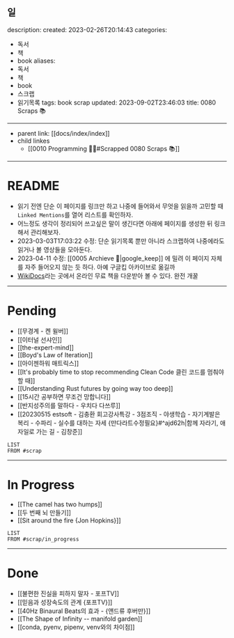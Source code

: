 일
---
description:
created: 2023-02-26T20:14:43
categories: 
 - 독서
 - 책
 - book
aliases: 
 - 독서
 - 책
 - book
 - 스크랩
 - 읽기목록
tags: book scrap
updated: 2023-09-02T23:46:03
title: 0080 Scraps 📚
---
- parent link: [[docs/index/index]]
- child linkes
	- [[0010 Programming 👩‍💻#Scrapped 0080 Scraps 📚]]


---

# README

- 읽기 전엔 단순 이 페이지를 링크만 하고 나중에 들어와서 무엇을 읽을까 고민할 때 `Linked Mentions`를 열어 리스트를 확인하자.
- 어느정도 생각이 정리되어 쓰고싶은 말이 생긴다면 아래에 페이지를 생성한 뒤 링크해서 관리해보자.
- 2023-03-03T17:03:22 수정: 단순 읽기목록 뿐만 아니라 스크랩하여 나중에라도 읽거나 볼 영상들을 모아둔다. 
- 2023-04-11 수정: [[0005 Archieve 💾|google_keep]] 에 밀려 이 페이지 자체를 자주 들어오지 않는 듯 하다. 아예 구글킵 아카이브로 옮길까
- [WikiDocs](https://wikidocs.net/)라는 곳에서 온라인 무료 책을 다운받아 볼 수 있다. 완전 개꿀

___

# Pending

- [[무경계 - 켄 윌버]]
- [[이터널 선샤인]]
- [[the-expert-mind]]
- [[Boyd's Law of Iteration]]
- [[아이젠하워 매트릭스]]
- [[It's probably time to stop recommending Clean Code 클린 코드를 멈춰야 할 때]]
- [[Understanding Rust futures by going way too deep]]
- [[15시간 공부하면 무조건 망합니다]]
- [[반지성주의를 말하다 - 우치다 다쓰루]]
- [[20230515 estsoft - 김충환 회고강사특강 - 3점조직 - 야생학습 - 자기계발은 복리 - 수파리 - 실수를 대하는 자세 {만다라트수정필요}#^ajd62h|함께 자라기, 애자일로 가는 길 - 김창준]]

```dataview
LIST
FROM #scrap
```

___

# In Progress

- [[The camel has two humps]]
- [[두 번째 뇌 만들기]]
- [[Sit around the fire {Jon Hopkins}]]

```dataview
LIST
FROM #scrap/in_progress
```

___

# Done

- [[불편한 진실을 피하지 말자 - 포프TV]]
- [[믿음과 성장속도의 관계 {포프TV}]]
- [[40Hz Binaural Beats의 효과 - {앤드류 후버만}]]
- [[The Shape of Infinity -- manifold garden]]
- [[conda, pyenv, pipenv, venv와의 차이점]]

